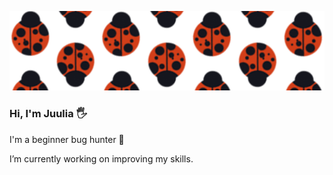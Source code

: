 ![](ezgif.com-gif-maker.gif)


### Hi, I'm Juulia :raised_hand_with_fingers_splayed:

I'm a beginner bug hunter :bug:

I’m currently working on improving my skills.

<!--
**JuuliaL/JuuliaL** is a ✨ _special_ ✨ repository because its `README.md` (this file) appears on your GitHub profile.

Here are some ideas to get you started:

- 🔭 I’m currently working on ...
- 🌱 I’m currently learning ...
- 👯 I’m looking to collaborate on ...
- 🤔 I’m looking for help with ...
- 💬 Ask me about ...
- 📫 How to reach me: ...
- 😄 Pronouns: ...
- ⚡ Fun fact: ...ezgif.com-gif-maker.gif
-->

